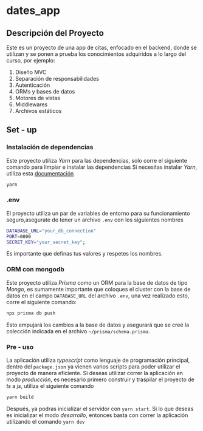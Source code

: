 # dates_app

## Descripción del Proyecto

Este es un proyecto de una app de citas, enfocado en el backend, donde se utilizan y se ponen a prueba los conocimientos adquiridos a lo largo del curso,
por ejemplo:

1. Diseño MVC
2. Separación de responsabilidades
3. Autenticación
4. ORMs y bases de datos
5. Motores de vistas
6. Middlewares
7. Archivos estáticos

## Set - up

### Instalación de dependencias

Este proyecto utiliza _Yarn_ para las dependencias, solo corre el siguiente comando para limpiar e instalar las dependencias
Si necesitas instalar _Yarn_, utiliza esta [documentación](https://yarnpkg.com/getting-started/install)

```bash
yarn
```

### .env

El proyecto utiliza un par de variables de entorno para su funcionamiento seguro,asegurate de tener un archivo `.env` con los siguientes nombres

```bash
DATABASE_URL="your_db_connection"
PORT=0000
SECRET_KEY="your_secret_key";
```

Es importante que definas tus valores y respetes los nombres.

### ORM con mongodb

Este proyecto utiliza _Prisma_ como un ORM para la base de datos de tipo _Mongo_, es sumamente importante que coloques el cluster con la base de datos en el campo `DATABASE_URL` del archivo `.env`, una vez realizado esto, corre el siguiente comando:

```bash
npx prisma db push
```

Esto empujará los cambios a la base de datos y asegurará que se creé la colección indicada en el archivo `~/prisma/schema.prisma`.

### Pre - uso

La aplicación utiliza _typescript_ como lenguaje de programación principal, dentro del `package.json` ya vienen varios scripts para poder utilizar el proyecto de manera eficiente. Si deseas utilizar correr la aplicación en modo _producción_, es necesario primero construir y traspilar el proyecto de _ts_ a _js_, utiliza el siguiente comando

```bash
yarn build
```

Después, ya podras inicializar el servidor con `yarn start`.
Si lo que deseas es inicializar el modo _desarrollo_, entonces basta con correr la aplicación utilizando el comando `yarn dev`

